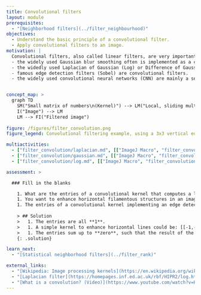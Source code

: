 ```yaml
---
title: Convolutional filters
layout: module
prerequisites:
  - "[Neighborhood filters](../filter_neighbourhood)"
objectives:
  - Understand the basic principle of a convolutional filter.
  - Apply convolutional filters to an image.
motivation: |
  Convolutional filters, also called linear filters, are very important, because
  - the widely used Gaussian blur smoothing often is implemented as a convolutional filter.
  - the widedly used Laplacian of Gaussian (Log) or Difference of Gaussian (DoG) spot detection filters often are implemented as a convolutional filters.
  - famous edge detection filters (Sobel) are convolutional filters.
  - the widely used convolutional neural networks (CNN) are mainly a sequence of convolutional filters.


concept_map: >
  graph TD
    SM("Small matrix of numbers\n(Kernel)") --> LM("Local, sliding multiplication")
    I("Image") --> LM
    LM --> FI("Filtered image")
    
figure: /figures/filter_convolution.png
figure_legend: Convolutional filtering example, using a 3x3 vertical edge detection filter.

multiactivities:
  - ["filter_convolution/laplacian.md", [["ImageJ Macro", "filter_convolution/laplacian_imagejmacro.ijm"], ["skimage napari", "filter_convolution/laplacian_skimage_napari.py"]]]
  - ["filter_convolution/gaussian.md", [["ImageJ Macro", "filter_convolution/gaussian_imagejmacro.ijm"], ["skimage napari", "filter_convolution/gaussian_skimage_napari.py"]]]
  - ["filter_convolution/log.md", [["ImageJ Macro", "filter_convolution/log_imagejmacro.ijm"], ["skimage napari", "filter_convolution/log_skimage_napari.py"]]]

assessment: >

  ### Fill in the blanks

    1. What are the entries of a convolutional kernel that computes a local sum?
    1. You want to enhance horizontal filamentous structures in an image, how would a convolutional kernel for this look like?
    1. The entries of a convolutional kernel implementing an edge detection typically sum up to \_\_\_.
    
    > ## Solution
    >   1. The entries are all **1**. 
    >   1. A simple kernel to enhance horizontal lines could be: [[-1,-1,-1],[2,2,2],[-1,-1,-1]]
    >   1. The entries sum up to **zero**, such that the result of the convolution in image regions without edges is zero.
    {: .solution}

learn_next:
  - "[Statistical neighborhood filters](../filter_rank)"

external_links:
  - "[Wikipedia: Image processing kernels](https://en.wikipedia.org/wiki/Kernel_(image_processing))"
  - "[Laplacian filter](https://homepages.inf.ed.ac.uk/rbf/HIPR2/log.htm)"
  - "[What is a convolution? (Video)](https://www.youtube.com/watch?v=KuXjwB4LzSA)"
---
```


